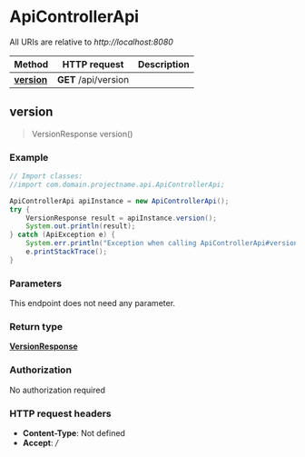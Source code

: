 # ApiControllerApi

All URIs are relative to *http://localhost:8080*

Method | HTTP request | Description
------------- | ------------- | -------------
[**version**](ApiControllerApi.md#version) | **GET** /api/version | 



## version

> VersionResponse version()



### Example

```java
// Import classes:
//import com.domain.projectname.api.ApiControllerApi;

ApiControllerApi apiInstance = new ApiControllerApi();
try {
    VersionResponse result = apiInstance.version();
    System.out.println(result);
} catch (ApiException e) {
    System.err.println("Exception when calling ApiControllerApi#version");
    e.printStackTrace();
}
```

### Parameters

This endpoint does not need any parameter.

### Return type

[**VersionResponse**](VersionResponse.md)

### Authorization

No authorization required

### HTTP request headers

- **Content-Type**: Not defined
- **Accept**: */*

